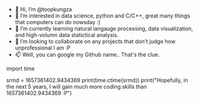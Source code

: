 - 👋 Hi, I’m @toopkungza
- 👀 I’m interested in data science, python and C/C++, great many things that computers can do nowsday :)
- 🌱 I’m currently learning natural langauge processing, data visualization, and high-volumn data statictical analysis.
- 💞️ I’m looking to collaborate on any projects that don't judge how unprofessional I am :P
- 📫 Well, you can google my Github name.. That's the clue.

<!---
toopkungza/toopkungza is a ✨ special ✨ repository because its `README.md` (this file) appears on your GitHub profile.
You can click the Preview link to take a look at your changes.
--->

import time

srmd = 1657361402.9434369
print(time.ctime(srmd))
print("Hopefully, in the next 5 years, I will gain much more coding skills than 1657361402.9434369 :P") 
